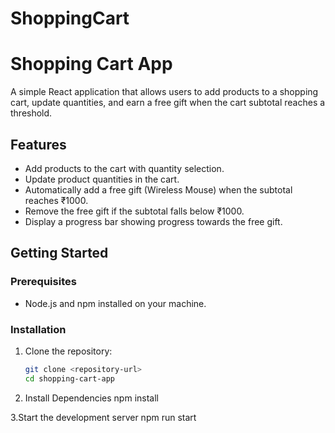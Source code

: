 # ShoppingCart

# Shopping Cart App

A simple React application that allows users to add products to a shopping cart, update quantities, and earn a free gift when the cart subtotal reaches a threshold.

## Features

- Add products to the cart with quantity selection.
- Update product quantities in the cart.
- Automatically add a free gift (Wireless Mouse) when the subtotal reaches ₹1000.
- Remove the free gift if the subtotal falls below ₹1000.
- Display a progress bar showing progress towards the free gift.

## Getting Started

### Prerequisites

- Node.js and npm installed on your machine.

### Installation

1. Clone the repository:

   ```bash
   git clone <repository-url>
   cd shopping-cart-app
   ```

2. Install Dependencies
   npm install

3.Start the development server
npm run start

